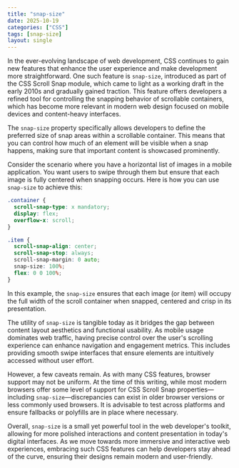 ```yaml
---
title: "snap-size"
date: 2025-10-19
categories: ["CSS"]
tags: [snap-size]
layout: single
---
```


In the ever-evolving landscape of web development, CSS continues to gain new features that enhance the user experience and make development more straightforward. One such feature is `snap-size`, introduced as part of the CSS Scroll Snap module, which came to light as a working draft in the early 2010s and gradually gained traction. This feature offers developers a refined tool for controlling the snapping behavior of scrollable containers, which has become more relevant in modern web design focused on mobile devices and content-heavy interfaces.

The `snap-size` property specifically allows developers to define the preferred size of snap areas within a scrollable container. This means that you can control how much of an element will be visible when a snap happens, making sure that important content is showcased prominently.

Consider the scenario where you have a horizontal list of images in a mobile application. You want users to swipe through them but ensure that each image is fully centered when snapping occurs. Here is how you can use `snap-size` to achieve this:

```css
.container {
  scroll-snap-type: x mandatory;
  display: flex;
  overflow-x: scroll;
}

.item {
  scroll-snap-align: center;
  scroll-snap-stop: always;
  scroll-snap-margin: 0 auto;
  snap-size: 100%;
  flex: 0 0 100%;
}
```

In this example, the `snap-size` ensures that each image (or item) will occupy the full width of the scroll container when snapped, centered and crisp in its presentation.

The utility of `snap-size` is tangible today as it bridges the gap between content layout aesthetics and functional usability. As mobile usage dominates web traffic, having precise control over the user's scrolling experience can enhance navigation and engagement metrics. This includes providing smooth swipe interfaces that ensure elements are intuitively accessed without user effort.

However, a few caveats remain. As with many CSS features, browser support may not be uniform. At the time of this writing, while most modern browsers offer some level of support for CSS Scroll Snap properties—including `snap-size`—discrepancies can exist in older browser versions or less commonly used browsers. It is advisable to test across platforms and ensure fallbacks or polyfills are in place where necessary.

Overall, `snap-size` is a small yet powerful tool in the web developer's toolkit, allowing for more polished interactions and content presentation in today's digital interfaces. As we move towards more immersive and interactive web experiences, embracing such CSS features can help developers stay ahead of the curve, ensuring their designs remain modern and user-friendly.
